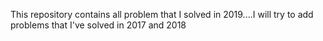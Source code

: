 This repository contains all problem that I solved in 2019....I will try to add problems that I've solved in 2017 and 2018
